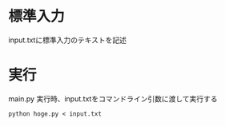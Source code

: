 # 標準入力
input.txtに標準入力のテキストを記述

# 実行
main.py 実行時、input.txtをコマンドライン引数に渡して実行する
```
python hoge.py < input.txt
```